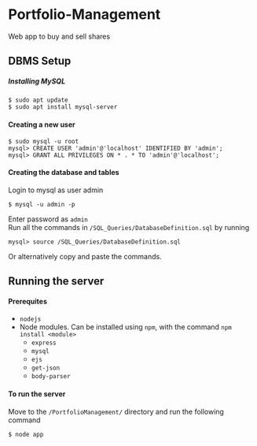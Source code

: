 # Portfolio-Management
Web app to buy and sell shares

## DBMS Setup
##### Installing MySQL
```
$ sudo apt update
$ sudo apt install mysql-server
```

#### Creating a new user
```MySQL
$ sudo mysql -u root
mysql> CREATE USER 'admin'@'localhost' IDENTIFIED BY 'admin';
mysql> GRANT ALL PRIVILEGES ON * . * TO 'admin'@'localhost';
```

#### Creating the database and tables
Login to mysql as user admin
```
$ mysql -u admin -p
```
Enter password as `admin` <br>
Run all the commands in `/SQL_Queries/DatabaseDefinition.sql` by running
```MySQL
mysql> source /SQL_Queries/DatabaseDefinition.sql
```
Or alternatively copy and paste the commands.

## Running the server
#### Prerequites 
- `nodejs`
- Node modules. Can be installed using `npm`, with the command `npm install <module>`
  - `express`
  - `mysql`
  - `ejs`
  - `get-json`
  - `body-parser`

#### To run the server
Move to the `/PortfolioManagement/` directory and run the following command
```
$ node app
```
